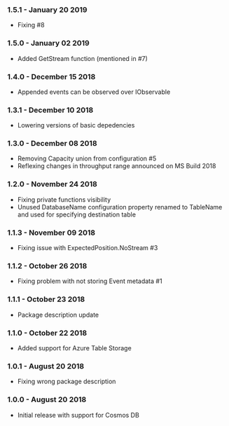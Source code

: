 ### 1.5.1 - January 20 2019
* Fixing #8

### 1.5.0 - January 02 2019
* Added GetStream function (mentioned in #7)

### 1.4.0 - December 15 2018
* Appended events can be observed over IObservable

### 1.3.1 - December 10 2018
* Lowering versions of basic depedencies

### 1.3.0 - December 08 2018
* Removing Capacity union from configuration #5
* Reflexing changes in throughput range announced on MS Build 2018

### 1.2.0 - November 24 2018
* Fixing private functions visibility
* Unused DatabaseName configuration property renamed to TableName and used for specifying destination table

### 1.1.3 - November 09 2018
* Fixing issue with ExpectedPosition.NoStream #3

### 1.1.2 - October 26 2018
* Fixing problem with not storing Event metadata #1

### 1.1.1 - October 23 2018
* Package description update

### 1.1.0 - October 22 2018
* Added support for Azure Table Storage

### 1.0.1 - August 20 2018
* Fixing wrong package description

### 1.0.0 - August 20 2018
* Initial release with support for Cosmos DB